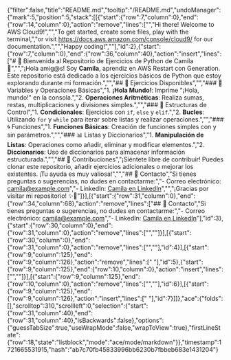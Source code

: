 {"filter":false,"title":"README.md","tooltip":"/README.md","undoManager":{"mark":5,"position":5,"stack":[[{"start":{"row":7,"column":0},"end":{"row":14,"column":0},"action":"remove","lines":["","Hi there! Welcome to AWS Cloud9!","","To get started, create some files, play with the terminal,","or visit https://docs.aws.amazon.com/console/cloud9/ for our documentation.","","Happy coding!",""],"id":2},{"start":{"row":7,"column":0},"end":{"row":36,"column":40},"action":"insert","lines":["# 🌈 Bienvenida al Repositorio de Ejercicios de Python de Camila 🐍","","¡Hola amig@s! Soy **Camila**, aprendiz en AWS Restart con Generation. Este repositorio está dedicado a los ejercicios básicos de Python que estoy explorando durante mi formación.","","## 🎉 Ejercicios Disponibles","","### 💬 Variables y Operaciones Básicas","1. **¡Hola Mundo!**: Imprime \"¡Hola, mundo!\" en la consola.","2. **Operaciones Aritméticas**: Realiza sumas, restas, multiplicaciones y divisiones simples.","","### 🚦 Estructuras de Control","1. **Condicionales**: Ejercicios con `if`, `else` y `elif`.","2. **Bucles**: Utilizando `for` y `while` para iterar sobre listas y realizar operaciones.","","### 🌀 Funciones","1. **Funciones Básicas**: Creación de funciones simples con y sin parámetros.","","### 📊 Listas y Diccionarios","1. **Manipulación de Listas**: Operaciones como añadir, eliminar y modificar elementos.","2. **Diccionarios**: Uso de diccionarios para almacenar información estructurada.","","## 🌟 Contribuciones","¡Siéntete libre de contribuir! Puedes clonar este repositorio, añadir ejercicios adicionales o mejorar los existentes. ¡Tu ayuda es muy valiosa!","","## 📧 Contacto","Si tienes preguntas o sugerencias, no dudes en contactarme:","- Correo electrónico: camila@example.com","- LinkedIn: [Camila en LinkedIn](https://www.linkedin.com/in/camila)","","¡Gracias por visitar mi repositorio! ✨🎈"]}],[{"start":{"row":31,"column":0},"end":{"row":34,"column":68},"action":"remove","lines":["## 📧 Contacto","Si tienes preguntas o sugerencias, no dudes en contactarme:","- Correo electrónico: camila@example.com","- LinkedIn: [Camila en LinkedIn](https://www.linkedin.com/in/camila)"],"id":3},{"start":{"row":30,"column":0},"end":{"row":31,"column":0},"action":"remove","lines":["",""]}],[{"start":{"row":30,"column":0},"end":{"row":31,"column":0},"action":"remove","lines":["",""],"id":4}],[{"start":{"row":9,"column":125},"end":{"row":9,"column":126},"action":"remove","lines":[" "],"id":5},{"start":{"row":9,"column":125},"end":{"row":10,"column":0},"action":"insert","lines":["",""]}],[{"start":{"row":9,"column":125},"end":{"row":10,"column":0},"action":"remove","lines":["",""],"id":6}],[{"start":{"row":9,"column":125},"end":{"row":9,"column":126},"action":"insert","lines":[" "],"id":7}]]},"ace":{"folds":[],"scrolltop":310,"scrollleft":0,"selection":{"start":{"row":31,"column":40},"end":{"row":31,"column":40},"isBackwards":false},"options":{"guessTabSize":true,"useWrapMode":false,"wrapToView":true},"firstLineState":{"row":18,"state":"listblock","mode":"ace/mode/markdown"}},"timestamp":1721665531915,"hash":"ab7c70fb45833996bb6230b7fbbeb683e1431204"}